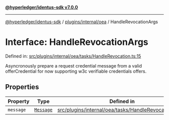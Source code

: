 [**@hyperledger/identus-sdk v7.0.0**](../../../../README.md)

***

[@hyperledger/identus-sdk](../../../../README.md) / [plugins/internal/oea](../README.md) / HandleRevocationArgs

# Interface: HandleRevocationArgs

Defined in: [src/plugins/internal/oea/tasks/HandleRevocation.ts:15](https://github.com/hyperledger/identus-edge-agent-sdk-ts/blob/96423ee84b124a31ce63036d9d623d1cb73a13c2/src/plugins/internal/oea/tasks/HandleRevocation.ts#L15)

Asyncronously prepare a request credential message from a valid offerCredential
for now supporting w3c verifiable credentials offers.

## Properties

| Property | Type | Defined in |
| ------ | ------ | ------ |
| <a id="message"></a> `message` | [`Message`](../../../../overview/namespaces/Domain/classes/Message.md) | [src/plugins/internal/oea/tasks/HandleRevocation.ts:16](https://github.com/hyperledger/identus-edge-agent-sdk-ts/blob/96423ee84b124a31ce63036d9d623d1cb73a13c2/src/plugins/internal/oea/tasks/HandleRevocation.ts#L16) |
